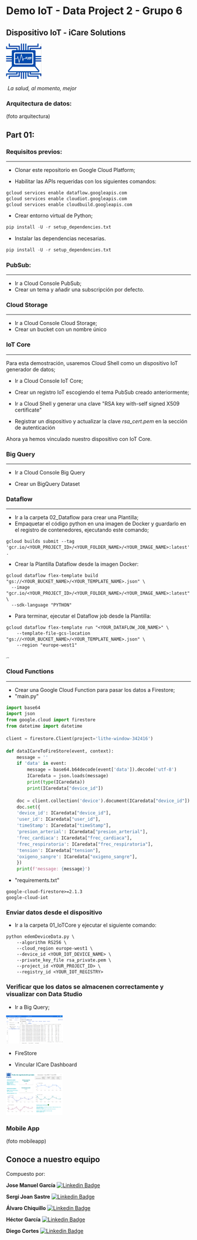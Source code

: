 # 							Demo IoT - Data Project 2 - Grupo 6

## 												Dispositivo IoT - iCare Solutions

<img src="00_Images\Icare.png" alt="Image" style="zoom:15%;" />

​																												_La salud, al momento, mejor_



### Arquitectura de datos:

(foto arquitectura)



## Part 01:



### Requisitos previos:

---



* Clonar este repositorio en Google Cloud Platform;

* Habilitar las APIs requeridas con los siguientes comandos:

  

```
gcloud services enable dataflow.googleapis.com
gcloud services enable cloudiot.googleapis.com
gcloud services enable cloudbuild.googleapis.com
```

- Crear entorno virtual de Python;

```python
pip install -U -r setup_dependencies.txt
```

- Instalar las dependencias necesarias.

```python
pip install -U -r setup_dependencies.txt
```



### PubSub:

---

- Ir a Cloud Console PubSub;
- Crear un tema y añadir una subscripción por defecto.



### Cloud Storage

---

- Ir a Cloud Console Cloud Storage;
- Crear un bucket con un nombre único



### IoT Core

---

Para esta demostración, usaremos Cloud Shell como un dispositivo IoT generador de datos;

- Ir a Cloud Console IoT Core;

- Crear un registro IoT escogiendo el tema PubSub creado anteriormente;
- Ir a Cloud Shell y generar una clave "RSA key with-self signed X509 certificate"
- Registrar un dispositivo y actualizar la clave _rsa_cert.pem_ en la sección de autenticación

Ahora ya hemos vinculado nuestro dispositivo con IoT Core.



### Big Query

---

- Ir a Cloud Console Big Query

- Crear un BigQuery Dataset

  

### Dataflow

---

- Ir a la carpeta 02_Dataflow para crear una Plantilla;
- Empaquetar el código python en una imagen de Docker y guardarlo en el registro de contenedores, ejecutando este comando;

```` 
gcloud builds submit --tag 'gcr.io/<YOUR_PROJECT_ID>/<YOUR_FOLDER_NAME>/<YOUR_IMAGE_NAME>:latest' .
````



- Crear la Plantilla Dataflow desde la imagen Docker:

````
gcloud dataflow flex-template build "gs://<YOUR_BUCKET_NAME>/<YOUR_TEMPLATE_NAME>.json" \
  --image "gcr.io/<YOUR_PROJECT_ID>/<YOUR_FOLDER_NAME>/<YOUR_IMAGE_NAME>:latest" \
  --sdk-language "PYTHON" 
````

- Para terminar, ejecutar el Dataflow job desde la Plantilla:

````
gcloud dataflow flex-template run "<YOUR_DATAFLOW_JOB_NAME>" \
    --template-file-gcs-location "gs://<YOUR_BUCKET_NAME>/<YOUR_TEMPLATE_NAME>.json" \
    --region "europe-west1"
````

<img src="00_Images\dataflow.png" alt="Image" style="zoom:15%;" />

### Cloud Functions

---

- Crear una Google Cloud Function para pasar los datos a Firestore;
- "main.py"

````python
import base64
import json
from google.cloud import firestore
from datetime import datetime

client = firestore.Client(project='lithe-window-342416')

def dataICareToFireStore(event, context):
    message = ''
    if 'data' in event:
        message = base64.b64decode(event['data']).decode('utf-8')
        ICaredata = json.loads(message)
        print(type(ICaredata))
        print(ICaredata["device_id"])

    doc = client.collection('device').document(ICaredata["device_id"])
    doc.set({
    'device_id': ICaredata["device_id"],
    'user_id': ICaredata["user_id"],
    'timeStamp': ICaredata["timeStamp"],
    'presion_arterial': ICaredata["presion_arterial"],
    'frec_cardiaca': ICaredata["frec_cardiaca"],
    'frec_respiratoria': ICaredata["frec_respiratoria"],
    'tension': ICaredata["tension"],
    'oxigeno_sangre': ICaredata["oxigeno_sangre"],
    })
    print(f'message: {message}')
````



- "requirements.txt"

````
google-cloud-firestore>=2.1.3
google-cloud-iot
````



### Enviar datos desde el dispositivo

- Ir a la carpeta 01_IoTCore y ejecutar el siguiente comando:

````
python edemDeviceData.py \
    --algorithm RS256 \
    --cloud_region europe-west1 \
    --device_id <YOUR_IOT_DEVICE_NAME> \
    --private_key_file rsa_private.pem \
    --project_id <YOUR_PROJECT_ID> \
    --registry_id <YOUR_IOT_REGISTRY>
````



### Verificar que los datos se almacenen correctamente y visualizar con Data Studio



- Ir a Big Query;


<img src="00_Images\Big Query.png" alt="Image" style="zoom:15%;" />



- FireStore



- Vincular ICare Dashboard


<img src="00_Images\dashboard.png" alt="Image" style="zoom:15%;" />


### Mobile App



(foto mobileapp)



## Conoce a nuestro equipo

Compuesto por:

**Jose Manuel García**  [![Linkedin Badge](https://img.shields.io/badge/-JoseManuel-blue?style=flat-square&logo=Linkedin&logoColor=white&link=https://www.linkedin.com/in/chiquillo/)](https://www.linkedin.com/in/jogacu/)


**Sergi Joan Sastre**  [![Linkedin Badge](https://img.shields.io/badge/-Sergi-blue?style=flat-square&logo=Linkedin&logoColor=white&link=https://www.linkedin.com/in/sergisastre/)](https://www.linkedin.com/in/sergisastre/)

**Álvaro Chiquillo**  [![Linkedin Badge](https://img.shields.io/badge/-Alvaro-blue?style=flat-square&logo=Linkedin&logoColor=white&link=https://www.linkedin.com/in/chiquillo/)](https://www.linkedin.com/in/chiquillo/)


**Héctor García**  [![Linkedin Badge](https://img.shields.io/badge/-Héctor-blue?style=flat-square&logo=Linkedin&logoColor=white&link=https://www.linkedin.com/in/hhectorgarcia/)](https://www.linkedin.com/in/hhectorgarcia/)

**Diego Cortes**  [![Linkedin Badge](https://img.shields.io/badge/-Diego-blue?style=flat-square&logo=Linkedin&logoColor=white&link=https://www.linkedin.com/in/diego-cortes-gil/)](https://www.linkedin.com/in/diego-cortes-gil/)
